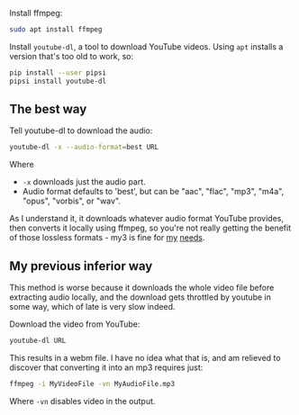 <!--
.. title: TIL: Download audio from YouTube
.. slug: til-create-mp3-from-youtube-video
.. date: 2021-05-13 11:18:33 UTC-05:00
.. tags: linux,music,til
.. type: text
-->

Install ffmpeg:

```bash
sudo apt install ffmpeg
```

Install `youtube-dl`, a tool to download YouTube videos. Using `apt` installs a
version that's too old to work, so:

```bash
pip install --user pipsi
pipsi install youtube-dl
```

## The best way

Tell youtube-dl to download the audio:

```bash
youtube-dl -x --audio-format=best URL
```

Where
* `-x` downloads just the audio part.
* Audio format defaults to 'best', but can be "aac", "flac", "mp3", "m4a",
  "opus", "vorbis", or "wav".

As I understand it, it downloads whatever audio format YouTube provides,
then converts it locally using ffmpeg, so you're not really getting the
benefit of those lossless formats - my3 is fine for
[my](https://www.youtube.com/watch?v=VSJWvzLuGz8)
[needs](https://www.youtube.com/watch?v=nyU1Pt2IXyE).

## My previous inferior way

This method is worse because it downloads the whole video file before
extracting audio locally, and the download gets throttled by youtube in some
way, which of late is very slow indeed.

Download the video from YouTube:

```bash
youtube-dl URL
```

This results in a webm file. I have no idea what that is, and am relieved
to discover that converting it into an mp3 requires just:

```bash
ffmpeg -i MyVideoFile -vn MyAudioFile.mp3
```

Where `-vn` disables video in the output.

